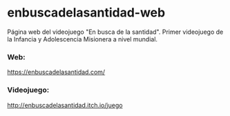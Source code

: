 # enbuscadelasantidad-web

Página web del videojuego "En busca de la santidad".
Primer videojuego de la Infancia y Adolescencia Misionera a nivel mundial.

### Web:

https://enbuscadelasantidad.com/

### Videojuego:

http://enbuscadelasantidad.itch.io/juego
